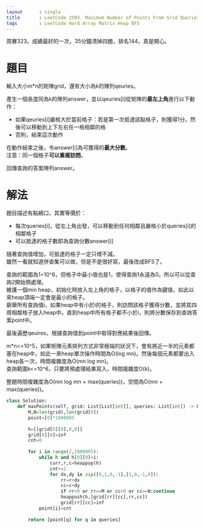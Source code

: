 ```yaml
--- 
layout      : single
title       : LeetCode 2503. Maximum Number of Points From Grid Queries
tags        : LeetCode Hard Array Matrix Heap BFS
---
```

周賽323。成績最好的一次，35分鐘清掉四題，排名144，真是開心。  

# 題目
輸入大小m\*n的矩陣grid，還有大小為k的陣列qeuries。  

產生一個長度同為k的陣列answer，並以qeuries[i]從矩陣的**最左上角**進行以下動作：  
- 如果qeuries[i]嚴格大於當前格子：若是第一次抵達該點格子，則獲得1分。然後可以移動到上下左右任一格相鄰的格  
- 否則，結束這次動作  

在動作結束之後，令answer[i]為可獲得的**最大分數**。  
注意：同一個格子**可以重複訪問**。  

回傳查詢的答案陣列answer。  

# 解法
題目描述有點繞口，其實等價於：  
- 每次queries[i]，從左上角出發，可以移動到任何相鄰且嚴格小於queries[i]的相鄰格子  
- 可以抵達的格子數即為查詢分數answer[i]  

隨著查詢值增加，可抵達的格子一定只增不減。  
雖然一看就知道併查集可以做，但是不是很好寫，最後改成BFS了。  

查詢的範圍為1\~10^6，但格子中最小值也是1，使得查詢1永遠為0。所以可以從查詢2開始預處理。  
維護一個min heap，初始化時放入左上角的格子，以格子的值作為鍵值，如此以來heap頂端一定會是最小的格子。  
窮舉所有查詢值i，如果heap中有小於i的格子，則訪問該格子獲得分數，並將其四周相鄰格子放入heap中。直到heap中所有格子都不小於i，則將分數保存到查詢答案point中。  

最後遍歷qeuires，根據查詢值到point中取得對應結果後回傳。  

m\*n<=10^5，如果矩陣元素排列方式非常極端的狀況下，會有將近一半的元素都塞在heap中，如此一來heap單次操作時間為O(log mn)。然後每個元素都要出入heap各一次，時間複雜度為O(mn log mn)。  
查詢範圍k<=10^6，只要將預處理結果寫入，時間複雜度O(k)。  

整題時間複雜度為O(mn log mn + max(queries))，空間為O(mn + max(queries))。   

```python
class Solution:
    def maxPoints(self, grid: List[List[int]], queries: List[int]) -> List[int]:
        M,N=len(grid),len(grid[0])
        point=[0]*1000005
        
        h=[[grid[0][0],0,0]]
        grid[0][0]=inf
        cnt=0
        
        for i in range(2,1000005):
            while h and h[0][0]<i:
                curr,r,c=heappop(h)
                cnt+=1
                for dx,dy in zip([0,1,0,-1],[1,0,-1,0]):
                    rr=r+dx
                    cc=c+dy
                    if rr<0 or rr==M or cc<0 or cc==N:continue
                    heappush(h,[grid[rr][cc],rr,cc])
                    grid[rr][cc]=inf
            point[i]=cnt
       
        return [point[q] for q in queries]
```
